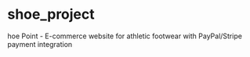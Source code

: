 # shoe_project
hoe Point - E-commerce website for athletic footwear with PayPal/Stripe payment integration
